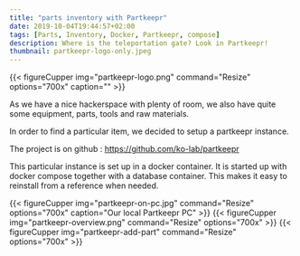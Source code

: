 ```yaml
---
title: "parts inventory with Partkeepr"
date: 2019-10-04T19:44:57+02:00
tags: [Parts, Inventory, Docker, Partkeepr, compose]
description: Where is the teleportation gate? Look in Partkeepr!
thumbnail: partkeepr-logo-only.jpeg
---
```


{{< figureCupper img="partkeepr-logo.png" command="Resize" options="700x" caption="" >}}

As we have a nice hackerspace with plenty of room, we also have quite some equipment, parts, tools and raw materials.

In order to find a particular item, we decided to setup a partkeepr instance. 

The project is on github : <https://github.com/ko-lab/partkeepr>

This particular instance is set up in a docker container. It is started up with docker compose together with a database
container. This makes it easy to reinstall from a reference when needed.

{{< figureCupper img="partkeepr-on-pc.jpg" command="Resize" options="700x" caption="Our local Partkeepr PC" >}}
{{< figureCupper img="partkeepr-overview.png" command="Resize" options="700x" >}}
{{< figureCupper img="partkeepr-add-part" command="Resize" options="700x" >}}
